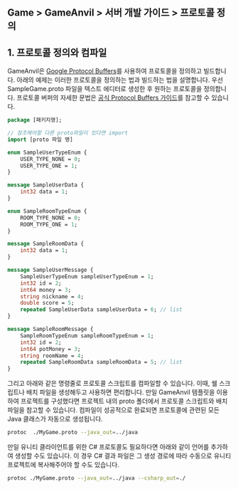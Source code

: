 ## Game > GameAnvil > 서버 개발 가이드 > 프로토콜 정의



## 1. 프로토콜 정의와 컴파일

GameAnvil은 [Google Protocol Buffers](https://developers.google.com/protocol-buffers)를 사용하여 프로토콜을 정의하고 빌드합니다. 아래의 예제는 이러한 프로토콜을 정의하는 법과 빌드하는 법을 설명합니다. 우선 SampleGame.proto 파일을 텍스트 에디터로 생성한 후 원하는 프로토콜을 정의합니다. 프로토콜 버퍼의 자세한 문법은 [공식 Protocol Buffers 가이드](https://developers.google.com/protocol-buffers/docs/proto3)를 참고할 수 있습니다.

```protobuf
package [패키지명];

// 참조해야할 다른 proto파일이 있다면 import
import [proto 파일 명]

enum SampleUserTypeEnum {
    USER_TYPE_NONE = 0;
    USER_TYPE_ONE = 1;
}

message SampleUserData {
    int32 data = 1;
}

enum SampleRoomTypeEnum {
    ROOM_TYPE_NONE = 0;
    ROOM_TYPE_ONE = 1;
}

message SampleRoomData {
    int32 data = 1;
}

message SampleUserMessage {
    SampleUserTypeEnum sampleUserTypeEnum = 1;
    int32 id = 2;
    int64 money = 3;
    string nickname = 4;
    double score = 5;
    repeated SampleUserData sampleUserData = 6; // list
}

message SampleRoomMessage {
    SampleRoomTypeEnum sampleRoomTypeEnum = 1;
    int32 id = 2;
    int64 potMoney = 3;
    string roomName = 4;
    repeated SampleRoomData sampleRoomData = 5; // list
}
```



그리고 아래와 같은 명령줄로 프로토콜 스크립트를 컴파일할 수 있습니다. 이때, 쉘 스크립트나 배치 파일을 생성해두고 사용하면 편리합니다. 만일 GameAnvil 템플릿을 이용하여 프로젝트를 구성했다면 프로젝트 내의 proto 폴더에서 프로토콜 스크립트와 배치파일을 참고할 수 있습니다. 컴파일이 성공적으로 완료되면 프로토콜에 관련된 모든 Java 클래스가 자동으로 생성됩니다.

```bash
protoc  ./MyGame.proto --java_out=../java
```



만일 유니티 클라이언트를 위한 C# 프로토콜도 필요하다면 아래와 같이 언어를 추가하여 생성할 수도 있습니다. 이 경우 C# 결과 파일은 그 생성 경로에 따라 수동으로 유니티 프로젝트에 복사해주어야 할 수도 있습니다.

```bash
protoc ./MyGame.proto --java_out=../java --csharp_out=./
```

